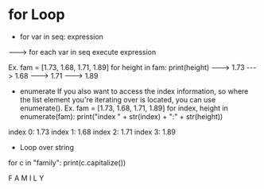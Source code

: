 # for Loop

- for var in seq:
  expression
  
---> for each var in seq execute expression

Ex. fam = [1.73, 1.68, 1.71, 1.89]
for height in fam:
  print(height)
---> 1.73
---> 1.68
---> 1.71
---> 1.89

- enumerate
If you also want to access the index information, so where the list element you're iterating over is located, you can use enumerate().
Ex.
fam = [1.73, 1.68, 1.71, 1.89]
for index, height in enumerate(fam):
  print("index " + str(index) + ":" + str(height))

index 0: 1.73
index 1: 1.68
index 2: 1.71
index 3: 1.89

- Loop over string

for c in "family":
  print(c.capitalize())
  
F
A
M
I
L
Y

